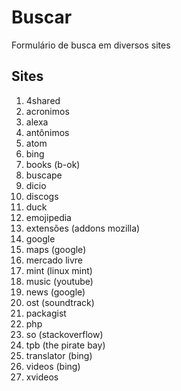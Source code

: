# Buscar
Formulário de busca em diversos sites

## Sites
1. 4shared
1. acronimos
1. alexa
1. antônimos
1. atom
1. bing
1. books (b-ok)
1. buscape
1. dicio
1. discogs
1. duck
1. emojipedia
1. extensões (addons mozilla)
1. google
1. maps (google)
1. mercado livre
1. mint (linux mint)
1. music (youtube)
1. news (google)
1. ost (soundtrack)
1. packagist
1. php
1. so (stackoverflow)
1. tpb (the pirate bay)
1. translator (bing)
1. videos (bing)
1. xvideos
